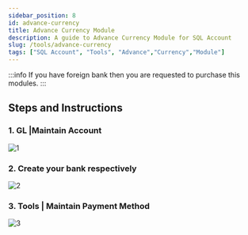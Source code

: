 ```yaml
---
sidebar_position: 8
id: advance-currency
title: Advance Currency Module
description: A guide to Advance Currency Module for SQL Account
slug: /tools/advance-currency
tags: ["SQL Account", "Tools", "Advance","Currency","Module"]
---
```


:::info
If you have foreign bank then you are requested to purchase this modules.
:::

## Steps and Instructions

### 1. GL |Maintain Account

![1](/img/tools/advance-currency/1.png)

### 2. Create your bank respectively

![2](/img/tools/advance-currency/2.png)

### 3. Tools | Maintain Payment Method

![3](/img/tools/advance-currency/3.png)
  